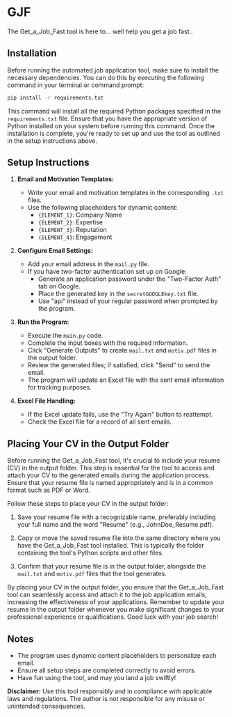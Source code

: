 # GJF


The Get_a_Job_Fast tool is here to... well help you get a job fast..

## Installation

Before running the automated job application tool, make sure to install the necessary dependencies. You can do this by executing the following command in your terminal or command prompt:

```bash
pip install -r requirements.txt
```

This command will install all the required Python packages specified in the `requirements.txt` file. Ensure that you have the appropriate version of Python installed on your system before running this command. Once the installation is complete, you're ready to set up and use the tool as outlined in the setup instructions above.

## Setup Instructions

1. **Email and Motivation Templates:**
   - Write your email and motivation templates in the corresponding `.txt` files.
   - Use the following placeholders for dynamic content:
     - `{ELEMENT_1}`: Company Name
     - `{ELEMENT_2}`: Expertise
     - `{ELEMENT_3}`: Reputation
     - `{ELEMENT_4}`: Engagement

2. **Configure Email Settings:**
   - Add your email address in the `mail.py` file.
   - If you have two-factor authentication set up on Google:
     - Generate an application password under the "Two-Factor Auth" tab on Google.
     - Place the generated key in the `secretGOOGLEkey.txt` file.
     - Use "api" instead of your regular password when prompted by the program.

3. **Run the Program:**
   - Execute the `main.py` code.
   - Complete the input boxes with the required information.
   - Click "Generate Outputs" to create `mail.txt` and `motiv.pdf` files in the output folder.
   - Review the generated files; if satisfied, click "Send" to send the email.
   - The program will update an Excel file with the sent email information for tracking purposes.

4. **Excel File Handling:**
   - If the Excel update fails, use the "Try Again" button to reattempt.
   - Check the Excel file for a record of all sent emails.
  
## Placing Your CV in the Output Folder

Before running the Get_a_Job_Fast tool, it's crucial to include your resume (CV) in the output folder. This step is essential for the tool to access and attach your CV to the generated emails during the application process. Ensure that your resume file is named appropriately and is in a common format such as PDF or Word.

Follow these steps to place your CV in the output folder:

1. Save your resume file with a recognizable name, preferably including your full name and the word "Resume" (e.g., JohnDoe_Resume.pdf).

2. Copy or move the saved resume file into the same directory where you have the Get_a_Job_Fast tool installed. This is typically the folder containing the tool's Python scripts and other files.

3. Confirm that your resume file is in the output folder, alongside the `mail.txt` and `motiv.pdf` files that the tool generates.

By placing your CV in the output folder, you ensure that the Get_a_Job_Fast tool can seamlessly access and attach it to the job application emails, increasing the effectiveness of your applications. Remember to update your resume in the output folder whenever you make significant changes to your professional experience or qualifications. Good luck with your job search!

## Notes

- The program uses dynamic content placeholders to personalize each email.
- Ensure all setup steps are completed correctly to avoid errors.
- Have fun using the tool, and may you land a job swiftly!

**Disclaimer:** Use this tool responsibly and in compliance with applicable laws and regulations. The author is not responsible for any misuse or unintended consequences.
